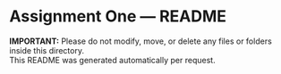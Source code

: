 # Assignment One — README

**IMPORTANT:** Please do not modify, move, or delete any files or folders inside this directory.  
This README was generated automatically per request.  
